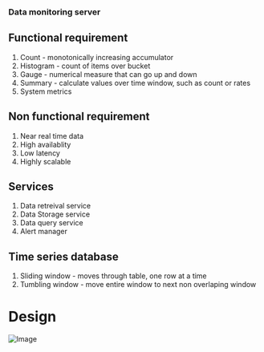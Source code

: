 ### Data monitoring server

## Functional requirement
1. Count - monotonically increasing accumulator
2. Histogram - count of items over bucket
3. Gauge - numerical measure that can go up and down
4. Summary - calculate values over time window, such as count or rates
5. System metrics


## Non functional requirement
1. Near real time data
2. High availablity
3. Low latency
4. Highly scalable


## Services
1. Data retreival service
2. Data Storage service
3. Data query service
4. Alert manager

## Time series database
1. Sliding window - moves through table, one row at a time
2. Tumbling window - move entire window to next non overlaping window


# Design
![Image](https://github.com/impradeeparya/system-design-hld/blob/main/data-monitoring-server/data-monitoring-server.png)
